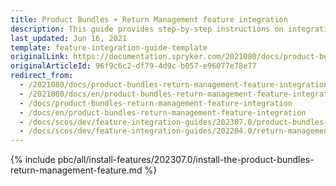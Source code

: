 ```yaml
---
title: Product Bundles + Return Management feature integration
description: This guide provides step-by-step instructions on integrating Product Bundles + Return Management feature into your project.
last_updated: Jun 16, 2021
template: feature-integration-guide-template
originalLink: https://documentation.spryker.com/2021080/docs/product-bundles-return-management-feature-integration
originalArticleId: 96f9c6c2-df79-4d9c-b057-e96077e78e77
redirect_from:
  - /2021080/docs/product-bundles-return-management-feature-integration
  - /2021080/docs/en/product-bundles-return-management-feature-integration
  - /docs/product-bundles-return-management-feature-integration
  - /docs/en/product-bundles-return-management-feature-integration
  - /docs/scos/dev/feature-integration-guides/202307.0/product-bundles-return-management-feature-integration.html
  - /docs/scos/dev/feature-integration-guides/202204.0/return-management-feature-integration.html
---
```

{% include pbc/all/install-features/202307.0/install-the-product-bundles-return-management-feature.md %} <!-- To edit, see /_includes/pbc/all/install-features/202307.0/install-the-product-bundles-return-management-feature.md -->
